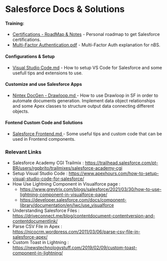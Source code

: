 # Salesforce Docs & Solutions

  
  #### Training: 
  - [Certifications - RoadMap & Notes](https://github.com/JPVBMR/Salesforce/blob/main/Certifications.md) - Personal roadmap to get Salesforce certifications.
  - [Multi-Factor Authentication.pdf](https://github.com/JPVBMR/Salesforce/blob/main/Resources/Multi-Factor-Authentication.pdf) - Multi-Factor Auth explanation for nBS.
  
  #### Configurations & Setup
   - [Visual Studio Code.md](https://github.com/JPVBMR/Salesforce/blob/main/Resources/Visual%20Studio%20Code.md) - How to setup VS Code for Salesforce and some usefull tips and extensions to use.
  
  
  #### Customize and use Salesforce Apps 
  - [Nintex DocGen - Drawloop.md ](https://github.com/JPVBMR/Salesforce/blob/main/Nintex%20DocGen%20-%20Drawloop.md) - How to use Drawloop in SF in order to automate documents generation. Implement data object relationships and some Apex classes to structure output data connecting different objects. 
  
  #### Fontend Custom Code and Solutions
- [Salesforce Frontend.md   ](https://github.com/JPVBMR/Salesforce/blob/main/Resources/Frontend%20Tips%20%26%20Tricks.md) - Some useful tips and custom code that can be used in Frontend components.

  


### Relevant Links
  
  - Salesforce Academy CGI Trailmix : https://trailhead.salesforce.com/pt-BR/users/rgpbrito/trailmixes/salesforce-academy-cgi
  - Setup Visual Studio Code : https://www.apexhours.com/how-to-setup-visual-studio-code-for-salesforce/
  - How Use Lightning Component in Visualforce page : 
    - https://www.greytrix.com/blogs/salesforce/2021/03/30/how-to-use-lightning-component-in-visualforce-page/
    - https://developer.salesforce.com/docs/component-library/documentation/en/lwc/use_visualforce
  - Understanding Salesforce Files : https://driveconnect.me/blog/contentdocument-contentversion-and-contentdocumentlink/
  - Parse CSV File in Apex : https://nicocrm.wordpress.com/2011/03/06/parse-csv-file-in-salesforce-apex/
  - Custom Toast in Lightning : https://newstechnologystuff.com/2019/02/09/custom-toast-component-in-lightning/
  

   

